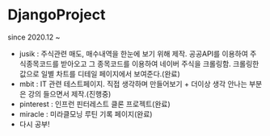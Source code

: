 # DjangoProject 
since 2020.12 ~ 
- jusik : 주식관련 매도, 매수내역을 한눈에 보기 위해 제작. 공공API를 이용하여 주식종목코드를 받아오고 그 종목코드를 이용하여 네이버 주식을 크롤링함. 크롤링한 값으로 일별 차트를 디테일 페이지에서 보여준다.(완료)
- mbit : IT 관련 테스트페이지. 직접 생각하며 만들어보기 + 더이상 생각 안나는 부분은 강의 들으면서 제작.(진행중)
- pinterest : 인프런 핀터레스트 클론 프로젝트(완료)
- miracle : 미라클모닝 루틴 기록 페이지(완료)
- 다시 공부!
  
